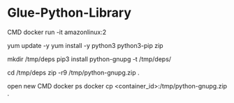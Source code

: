 # Glue-Python-Library

CMD
docker run -it amazonlinux:2


yum update -y
yum install -y python3 python3-pip zip


mkdir /tmp/deps
pip3 install python-gnupg -t /tmp/deps/


cd /tmp/deps
zip -r9 /tmp/python-gnupg.zip .


open new CMD
docker ps
docker cp <container_id>:/tmp/python-gnupg.zip .

